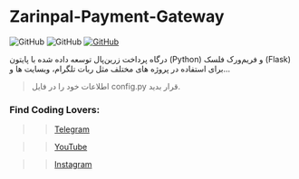 # Zarinpal-Payment-Gateway

![GitHub](https://img.shields.io/badge/License-MIT-blue)
![GitHub](https://img.shields.io/badge/Python-3.8_%7C_3.9_%7C_3.10_%7C_3.11-yellow)
[![GitHub](https://img.shields.io/badge/Community-Telegram-red?logo=telegram&link=https%3A%2F%2Ft.me%2FCodingLovers_GP)](https://t.me/CodingLovers_GP)

درگاه پرداخت زرین‌پال توسعه داده شده با پایتون (Python) و فریم‌ورک فلسک (Flask) برای استفاده در پروژه های مختلف مثل ربات تلگرام، وبسایت ها و...
> اطلاعات خود را در فایل config.py قرار بدید.

### Find Coding Lovers:
>> [Telegram](https://t.me/CodingLovers_OFF)

>> [YouTube](https://youtube.com/@CodingLovers)

>> [Instagram](https://instagram.com/codinglovers_off)

